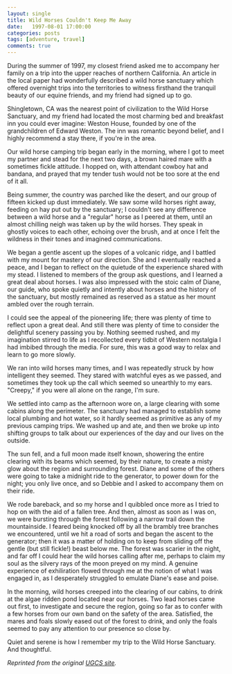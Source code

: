 ```yaml
---
layout: single
title: Wild Horses Couldn't Keep Me Away
date:   1997-08-01 17:00:00
categories: posts
tags: [adventure, travel]
comments: true
---
```


 During the summer of 1997, my closest friend asked me to accompany her family on a trip into the upper reaches of northern California. An article in the local paper had wonderfully described a wild horse sanctuary which offered overnight trips into the territories to witness firsthand the tranquil beauty of our equine friends, and my friend had signed up to go.

Shingletown, CA was the nearest point of civilization to the Wild Horse Sanctuary, and my friend had located the most charming bed and breakfast inn you could ever imagine: Weston House, founded by one of the grandchildren of Edward Weston. The inn was romantic beyond belief, and I highly recommend a stay there, if you're in the area.

Our wild horse camping trip began early in the morning, where I got to meet my partner and stead for the next two days, a brown haired mare with a sometimes fickle attitude. I hopped on, with attendant cowboy hat and bandana, and prayed that my tender tush would not be too sore at the end of it all.

Being summer, the country was parched like the desert, and our group of fifteen kicked up dust immediately. We saw some wild horses right away, feeding on hay put out by the sanctuary; I couldn't see any difference between a wild horse and a "regular" horse as I peered at them, until an almost chilling neigh was taken up by the wild horses. They speak in ghostly voices to each other, echoing over the brush, and at once I felt the wildness in their tones and imagined communications.

We began a gentle ascent up the slopes of a volcanic ridge, and I battled with my mount for mastery of our direction. She and I eventually reached a peace, and I began to reflect on the quietude of the experience shared with my stead. I listened to members of the group ask questions, and I learned a great deal about horses. I was also impressed with the stoic calm of Diane, our guide, who spoke quietly and intently about horses and the history of the sanctuary, but mostly remained as reserved as a statue as her mount ambled over the rough terrain.

I could see the appeal of the pioneering life; there was plenty of time to reflect upon a great deal. And still there was plenty of time to consider the delightful scenery passing you by. Nothing seemed rushed, and my imagination stirred to life as I recollected every tidbit of Western nostalgia I had imbibed through the media. For sure, this was a good way to relax and learn to go more slowly.

We ran into wild horses many times, and I was repeatedly struck by how intelligent they seemed. They stared with watchful eyes as we passed, and sometimes they took up the call which seemed so unearthly to my ears. "Creepy," if you were all alone on the range, I'm sure.

We settled into camp as the afternoon wore on, a large clearing with some cabins along the perimeter. The sanctuary had managed to establish some local plumbing and hot water, so it hardly seemed as primitive as any of my previous camping trips. We washed up and ate, and then we broke up into shifting groups to talk about our experiences of the day and our lives on the outside.

The sun fell, and a full moon made itself known, showering the entire clearing with its beams which seemed, by their nature, to create a misty glow about the region and surrounding forest. Diane and some of the others were going to take a midnight ride to the generator, to power down for the night; you only live once, and so Debbie and I asked to accompany them on their ride.

We rode bareback, and so my horse and I quibbled once more as I tried to hop on with the aid of a fallen tree. And then, almost as soon as I was on, we were bursting through the forest following a narrow trail down the mountainside. I feared being knocked off by all the brambly tree branches we encountered, until we hit a road of sorts and began the ascent to the generator; then it was a matter of holding on to keep from sliding off the gentle (but still fickle!) beast below me. The forest was scarier in the night, and far off I could hear the wild horses calling after me, perhaps to claim my soul as the silvery rays of the moon preyed on my mind. A genuine experience of exhiliration flowed through me at the notion of what I was engaged in, as I desperately struggled to emulate Diane's ease and poise.

In the morning, wild horses creeped into the clearing of our cabins, to drink at the algae ridden pond located near our horses. Two lead horses came out first, to investigate and secure the region, going so far as to confer with a few horses from our own band on the safety of the area. Satisfied, the mares and foals slowly eased out of the forest to drink, and only the foals seemed to pay any attention to our presence so close by.

Quiet and serene is how I remember my trip to the Wild Horse Sanctuary. And thoughtful.

*Reprinted from the original [UGCS site](http://web.archive.org/web/20020105160646/http://www.ugcs.caltech.edu/~thumper/events/wild_horses/).*
